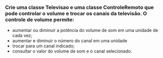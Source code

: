 ### Crie uma classe Televisao e uma classe ControleRemoto que pode controlar o volume e trocar os canais da televisão. O controle de volume permite:
- aumentar ou diminuir a potência do volume de som em uma unidade de cada vez;
- aumentar e diminuir o número do canal em uma unidade
- trocar para um canal indicado;
- consultar o valor do volume de som e o canal selecionado.
